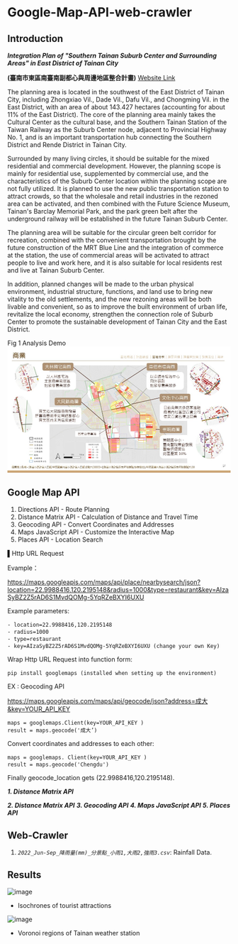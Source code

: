 # Google-Map-API-web-crawler

## Introduction

***Integration Plan of "Southern Tainan Suburb Center and Surrounding Areas" in East District of Tainan City***

**(臺南市東區南臺南副都心與周邊地區整合計畫)** [Website Link](https://www.behance.net/gallery/166339751/Integration-Plan-of-Southern-Tainan-Suburb-Center-Area)

The planning area is located in the southwest of the East District of Tainan City, including Zhongxiao Vil., Dade Vil., Dafu Vil., and Chongming Vil. in the East District, with an area of about 143.427 hectares (accounting for about 11% of the East District).
The core of the planning area mainly takes the Cultural Center as the cultural base, and the Southern Tainan Station of the Taiwan Railway as the Suburb Center node, adjacent to Provincial Highway No. 1, and is an important transportation hub connecting the Southern District and Rende District in Tainan City.

Surrounded by many living circles, it should be suitable for the mixed residential and commercial development. However, the planning scope is mainly for residential use, supplemented by commercial use, and the characteristics of the Suburb Center location within the planning scope are not fully utilized. It is planned to use the new public transportation station to attract crowds, so that the wholesale and retail industries in the rezoned area can be activated, and then combined with the Future Science Museum, Tainan's Barclay Memorial Park, and the park green belt after the underground railway will be established in the future Tainan Suburb Center.

The planning area will be suitable for the circular green belt corridor for recreation, combined with the convenient transportation brought by the future construction of the MRT Blue Line and the integration of commerce at the station, the use of commercial areas will be activated to attract people to live and work here, and it is also suitable for local residents rest and live at Tainan Suburb Center.

In addition, planned changes will be made to the urban physical environment, industrial structure, functions, and land use to bring new vitality to the old settlements, and the new rezoning areas will be both livable and convenient, so as to improve the built environment of urban life, revitalize the local economy, strengthen the connection role of Suburb Center to promote the sustainable development of Tainan City and the East District.

Fig 1 Analysis Demo
  ![image](Analysis_Demo.jpg)


## Google Map API

1. Directions API - Route Planning
2. Distance Matrix API - Calculation of Distance and Travel Time
3. Geocoding API - Convert Coordinates and Addresses
4. Maps JavaScript API - Customize the Interactive Map
5. Places API - Location Search

▌Http URL Request

Evample：

https://maps.googleapis.com/maps/api/place/nearbysearch/json?location=22.9988416,120.2195148&radius=1000&type=restaurant&key=AIzaSyBZ2Z5rAD6S1MvdQOMg-5YqRZeBXYI6UXU

Example parameters:

    - location=22.9988416,120.2195148
    - radius=1000
    - type=restaurant
    - key=AIzaSyBZ2Z5rAD6S1MvdQOMg-5YqRZeBXYI6UXU (change your own Key)
    
Wrap Http URL Request into function form:
    
    pip install googlemaps (installed when setting up the environment)

EX : Geocoding API

https://maps.googleapis.com/maps/api/geocode/json?address=成大&key=YOUR_API_KEY

    maps = googlemaps.Client(key=YOUR_API_KEY )
    result = maps.geocode('成大’)
    
Convert coordinates and addresses to each other:

    maps = googlemaps. Client(key=YOUR_API_KEY )
    result = maps.geocode('Chengdu')
    
Finally geocode_location gets (22.9988416,120.2195148).

***1. Distance Matrix API***


***2. Distance Matrix API***
***3. Geocoding API***
***4. Maps JavaScript API***
***5. Places API***


## Web-Crawler

1. *`2022_Jun-Sep_降雨量(mm)_分景點_小雨1,大雨2,強雨3.csv`*: Rainfall Data.


## Results

  ![image](Isochrone.PNG)   
 
  * Isochrones of tourist attractions
  
  ![image](Weather_Station_Voronoi.PNG)   

  * Voronoi regions of Tainan weather station
